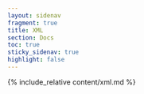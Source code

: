 ```yaml
---
layout: sidenav
fragment: true
title: XML
section: Docs
toc: true
sticky_sidenav: true
highlight: false
---
```


{% include_relative content/xml.md %}
